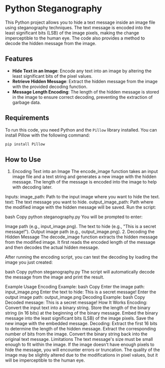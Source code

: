 # Python Steganography

This Python project allows you to hide a text message inside an image file using steganography techniques. The text message is encoded into the least significant bits (LSB) of the image pixels, making the change imperceptible to the human eye. The code also provides a method to decode the hidden message from the image.

## Features

- **Hide Text in an Image**: Encode any text into an image by altering the least significant bits of the pixel values.
- **Retrieve Hidden Message**: Extract the hidden message from the image with the provided decoding function.
- **Message Length Encoding**: The length of the hidden message is stored in the image to ensure correct decoding, preventing the extraction of garbage data.

## Requirements

To run this code, you need Python and the `Pillow` library installed. You can install Pillow with the following command:

```bash
pip install Pillow
```

## How to Use
1. Encoding Text into an Image
The encode_image function takes an input image file and a text string and generates a new image with the hidden message. The length of the message is encoded into the image to help with decoding later.

Inputs:
image_path: Path to the input image where you want to hide the text.
text: The text message you want to hide.
output_image_path: Path where the modified image with the hidden message will be saved.
Run the script:

bash
Copy
python steganography.py
You will be prompted to enter:

Image path (e.g., input_image.png).
The text to hide (e.g., "This is a secret message!").
Output image path (e.g., output_image.png).
2. Decoding the Hidden Message
The decode_image function extracts the hidden message from the modified image. It first reads the encoded length of the message and then decodes the actual hidden message.

After running the encoding script, you can test the decoding by loading the image you just created:

bash
Copy
python steganography.py
The script will automatically decode the message from the image and print the result.

Example Usage
Encoding Example:
bash
Copy
Enter the image path: input_image.png
Enter the text to hide: This is a secret message!
Enter the output image path: output_image.png
Decoding Example:
bash
Copy
Decoded message: This is a secret message!
How It Works
Encoding:
Convert the input text into a binary string.
Store the length of the binary string (in 16 bits) at the beginning of the binary message.
Embed the binary message into the least significant bits (LSB) of the image pixels.
Save the new image with the embedded message.
Decoding:
Extract the first 16 bits to determine the length of the hidden message.
Extract the corresponding number of bits from the image.
Convert the binary string back into the original text message.
Limitations
The text message's size must be small enough to fit within the image. If the image doesn't have enough pixels to hide the message, you will encounter errors or truncation.
The quality of the image may be slightly altered due to the modifications in pixel values, but it will be imperceptible to the human eye.

